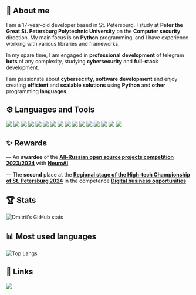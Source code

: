 ## 🦊 About me

I am a 17-year-old developer based in St. Petersburg. I study at **Peter the Great St. Petersburg Polytechnic University** on the **Computer security** direction. My main focus is on **Python** programming, and I have experience working with various libraries and frameworks. 

In my spare time, I am engaged in **professional** **development** of telegram **bots** of any complexity, studying **cybersecurity** and **full-stack** development. 

I am passionate about **cybersecrity**, **software** **development** and enjoy creating **efficient** and **scalable** **solutions** using **Python** and **other** programming **languages**.

## ⚙ Languages and Tools
<div>
<img src="https://img.shields.io/badge/-Python-4682B4?style=for-the-badge&logo=python&logoColor=FFFFFF"/>
<img src="https://img.shields.io/badge/-React-61DAFB?style=for-the-badge&logo=react&logoColor=000000"/>
<img src="https://img.shields.io/badge/-Next.js-000000?style=for-the-badge&logo=nextdotjs&logoColor=FFFFFF"/>
<img src="https://img.shields.io/badge/-html5-E34F26?style=for-the-badge&logo=html5&logoColor=FFFFFF"/>
<img src="https://img.shields.io/badge/-css-1572B6?style=for-the-badge&logo=css3&logoColor=FFFFFF"/>
<img src="https://img.shields.io/badge/-tailwind_css-06B6D4?style=for-the-badge&logo=tailwindcss&logoColor=FFFFFF"/>
<img src="https://img.shields.io/badge/-javascript-F7DF1E?style=for-the-badge&logo=javascript&logoColor=FFFFFF"/>
<img src="https://img.shields.io/badge/-aiogram-65ADF1?style=for-the-badge&logoColor=FFFFFF"/>
<img src="https://img.shields.io/badge/-fastapi-44944A?style=for-the-badge&logo=fastapi&logoColor=FFFFFF"/>
<img src="https://img.shields.io/badge/-Selenium-008000?style=for-the-badge&logo=selenium&logoColor=FFFFFF"/>
<img src="https://img.shields.io/badge/-Playwright-F08080?style=for-the-badge&logo=playwright&logoColor=FFFFFF"/>
<img src="https://img.shields.io/badge/-Sqlite-6495ED?style=for-the-badge&logo=sqlite&logoColor=FFFFFF"/>
<img src="https://img.shields.io/badge/-Postgresql-4169E1?style=for-the-badge&logo=postgresql&logoColor=FFFFFF"/>
<img src="https://img.shields.io/badge/-Sqlalchemy-000000?style=for-the-badge&logo=sqlalchemy&logoColor=FFFFFF"/>
<img src="https://img.shields.io/badge/-aiohttp-00BFFF?style=for-the-badge&logo=aiohttp&logoColor=FFFFFF"/>
<img src="https://img.shields.io/badge/-pydantic-E92063?style=for-the-badge&logo=pydantic&logoColor=FFFFFF"/>
</div>

## ✨ Rewards
— An **awardee** of the **[All-Russian open source projects competition 2023/2024](https://foss.kruzhok.org/results_2024)** with **[NeuroAI](https://github.com/Belyashik2K/NeuroAI-v2)**

— The **second** place at the **[Regional stage of the High-tech Championship of St. Petersburg 2024](https://profi.copp78.ru/tech)** in the competence **[Digital business opportunities](https://profi.copp78.ru/tech#comp)**

## 🏆 Stats
![Dmitrii's GitHub stats](https://github-readme-stats.vercel.app/api?username=belyashik2K&show_icons=True&theme=dracula&hide_border=True&show=reviews,discussions_started,discussions_answered,prs_merged,prs_merged_percentage)

## 📊 Most used languages
![Top Langs](https://github-readme-stats.vercel.app/api/top-langs/?username=Belyashik2K\&layout=compact&theme=dracula&hide_border=True)

## 🔗 Links
<a href="https://t.me/belyashik2k" target="_blank">
<img src="https://img.shields.io/badge/-Telegram-4682B4?style=for-the-badge&logo=telegram&logoColor=FFFFFF"/>
</a>
